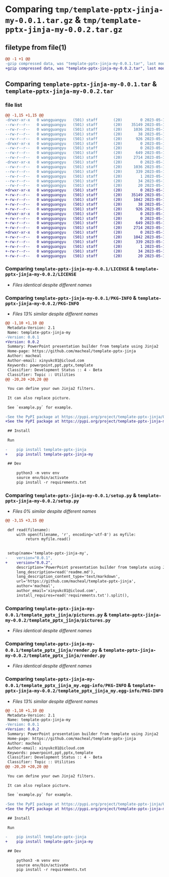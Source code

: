 # Comparing `tmp/template-pptx-jinja-my-0.0.1.tar.gz` & `tmp/template-pptx-jinja-my-0.0.2.tar.gz`

## filetype from file(1)

```diff
@@ -1 +1 @@
-gzip compressed data, was "template-pptx-jinja-my-0.0.1.tar", last modified: Thu May 18 09:03:03 2023, max compression
+gzip compressed data, was "template-pptx-jinja-my-0.0.2.tar", last modified: Thu May 18 09:08:27 2023, max compression
```

## Comparing `template-pptx-jinja-my-0.0.1.tar` & `template-pptx-jinja-my-0.0.2.tar`

### file list

```diff
@@ -1,15 +1,15 @@
-drwxr-xr-x   0 wangguangyu   (501) staff       (20)        0 2023-05-18 09:03:03.301497 template-pptx-jinja-my-0.0.1/
--rw-r--r--   0 wangguangyu   (501) staff       (20)    35149 2023-05-18 06:21:21.000000 template-pptx-jinja-my-0.0.1/LICENSE
--rw-r--r--   0 wangguangyu   (501) staff       (20)     1036 2023-05-18 09:03:03.300840 template-pptx-jinja-my-0.0.1/PKG-INFO
--rw-r--r--   0 wangguangyu   (501) staff       (20)       38 2023-05-18 09:03:03.301611 template-pptx-jinja-my-0.0.1/setup.cfg
--rw-r--r--   0 wangguangyu   (501) staff       (20)      926 2023-05-18 08:48:59.000000 template-pptx-jinja-my-0.0.1/setup.py
-drwxr-xr-x   0 wangguangyu   (501) staff       (20)        0 2023-05-18 09:03:03.297055 template-pptx-jinja-my-0.0.1/template_pptx_jinja/
--rw-r--r--   0 wangguangyu   (501) staff       (20)        0 2023-05-18 06:21:21.000000 template-pptx-jinja-my-0.0.1/template_pptx_jinja/__init__.py
--rw-r--r--   0 wangguangyu   (501) staff       (20)      649 2023-05-18 07:18:43.000000 template-pptx-jinja-my-0.0.1/template_pptx_jinja/pictures.py
--rw-r--r--   0 wangguangyu   (501) staff       (20)     2714 2023-05-18 08:26:06.000000 template-pptx-jinja-my-0.0.1/template_pptx_jinja/render.py
-drwxr-xr-x   0 wangguangyu   (501) staff       (20)        0 2023-05-18 09:03:03.300269 template-pptx-jinja-my-0.0.1/template_pptx_jinja_my.egg-info/
--rw-r--r--   0 wangguangyu   (501) staff       (20)     1036 2023-05-18 09:03:03.000000 template-pptx-jinja-my-0.0.1/template_pptx_jinja_my.egg-info/PKG-INFO
--rw-r--r--   0 wangguangyu   (501) staff       (20)      339 2023-05-18 09:03:03.000000 template-pptx-jinja-my-0.0.1/template_pptx_jinja_my.egg-info/SOURCES.txt
--rw-r--r--   0 wangguangyu   (501) staff       (20)        1 2023-05-18 09:03:03.000000 template-pptx-jinja-my-0.0.1/template_pptx_jinja_my.egg-info/dependency_links.txt
--rw-r--r--   0 wangguangyu   (501) staff       (20)       34 2023-05-18 09:03:03.000000 template-pptx-jinja-my-0.0.1/template_pptx_jinja_my.egg-info/requires.txt
--rw-r--r--   0 wangguangyu   (501) staff       (20)       20 2023-05-18 09:03:03.000000 template-pptx-jinja-my-0.0.1/template_pptx_jinja_my.egg-info/top_level.txt
+drwxr-xr-x   0 wangguangyu   (501) staff       (20)        0 2023-05-18 09:08:27.411393 template-pptx-jinja-my-0.0.2/
+-rw-r--r--   0 wangguangyu   (501) staff       (20)    35149 2023-05-18 06:21:21.000000 template-pptx-jinja-my-0.0.2/LICENSE
+-rw-r--r--   0 wangguangyu   (501) staff       (20)     1042 2023-05-18 09:08:27.410899 template-pptx-jinja-my-0.0.2/PKG-INFO
+-rw-r--r--   0 wangguangyu   (501) staff       (20)       38 2023-05-18 09:08:27.411482 template-pptx-jinja-my-0.0.2/setup.cfg
+-rw-r--r--   0 wangguangyu   (501) staff       (20)      926 2023-05-18 09:08:15.000000 template-pptx-jinja-my-0.0.2/setup.py
+drwxr-xr-x   0 wangguangyu   (501) staff       (20)        0 2023-05-18 09:08:27.408225 template-pptx-jinja-my-0.0.2/template_pptx_jinja/
+-rw-r--r--   0 wangguangyu   (501) staff       (20)        0 2023-05-18 06:21:21.000000 template-pptx-jinja-my-0.0.2/template_pptx_jinja/__init__.py
+-rw-r--r--   0 wangguangyu   (501) staff       (20)      649 2023-05-18 07:18:43.000000 template-pptx-jinja-my-0.0.2/template_pptx_jinja/pictures.py
+-rw-r--r--   0 wangguangyu   (501) staff       (20)     2714 2023-05-18 08:26:06.000000 template-pptx-jinja-my-0.0.2/template_pptx_jinja/render.py
+drwxr-xr-x   0 wangguangyu   (501) staff       (20)        0 2023-05-18 09:08:27.410257 template-pptx-jinja-my-0.0.2/template_pptx_jinja_my.egg-info/
+-rw-r--r--   0 wangguangyu   (501) staff       (20)     1042 2023-05-18 09:08:27.000000 template-pptx-jinja-my-0.0.2/template_pptx_jinja_my.egg-info/PKG-INFO
+-rw-r--r--   0 wangguangyu   (501) staff       (20)      339 2023-05-18 09:08:27.000000 template-pptx-jinja-my-0.0.2/template_pptx_jinja_my.egg-info/SOURCES.txt
+-rw-r--r--   0 wangguangyu   (501) staff       (20)        1 2023-05-18 09:08:27.000000 template-pptx-jinja-my-0.0.2/template_pptx_jinja_my.egg-info/dependency_links.txt
+-rw-r--r--   0 wangguangyu   (501) staff       (20)       34 2023-05-18 09:08:27.000000 template-pptx-jinja-my-0.0.2/template_pptx_jinja_my.egg-info/requires.txt
+-rw-r--r--   0 wangguangyu   (501) staff       (20)       20 2023-05-18 09:08:27.000000 template-pptx-jinja-my-0.0.2/template_pptx_jinja_my.egg-info/top_level.txt
```

### Comparing `template-pptx-jinja-my-0.0.1/LICENSE` & `template-pptx-jinja-my-0.0.2/LICENSE`

 * *Files identical despite different names*

### Comparing `template-pptx-jinja-my-0.0.1/PKG-INFO` & `template-pptx-jinja-my-0.0.2/PKG-INFO`

 * *Files 13% similar despite different names*

```diff
@@ -1,10 +1,10 @@
 Metadata-Version: 2.1
 Name: template-pptx-jinja-my
-Version: 0.0.1
+Version: 0.0.2
 Summary: PowerPoint presentation builder from template using Jinja2
 Home-page: https://github.com/macheal/template-pptx-jinja
 Author: macheal
 Author-email: xinyukc01@icloud.com
 Keywords: powerpoint,ppt,pptx,template
 Classifier: Development Status :: 4 - Beta
 Classifier: Topic :: Utilities
@@ -20,20 +20,20 @@
 
 You can define your own Jinja2 filters.
 
 It can also replace picture.
 
 See `example.py` for example.
 
-See the PyPI package at https://pypi.org/project/template-pptx-jinja/0.2.0
+See the PyPI package at https://pypi.org/project/template-pptx-jinja-my/0.0.1
 
 ## Install
 
 Run
 
-    pip install template-pptx-jinja
+    pip install template-pptx-jinja-my
 
 ## Dev
 
     python3 -m venv env
     source env/bin/activate
     pip install -r requirements.txt
```

### Comparing `template-pptx-jinja-my-0.0.1/setup.py` & `template-pptx-jinja-my-0.0.2/setup.py`

 * *Files 0% similar despite different names*

```diff
@@ -3,15 +3,15 @@
 
 def read(filename):
     with open(filename, 'r', encoding='utf-8') as myfile:
         return myfile.read()
 
 
 setup(name='template-pptx-jinja-my',
-    version="0.0.1",
+    version="0.0.2",
     description='PowerPoint presentation builder from template using Jinja2',
     long_description=read('readme.md'),
     long_description_content_type='text/markdown',
     url='https://github.com/macheal/template-pptx-jinja',
     author='macheal',
     author_email='xinyukc01@icloud.com',
     install_requires=read('requirements.txt').split(),
```

### Comparing `template-pptx-jinja-my-0.0.1/template_pptx_jinja/pictures.py` & `template-pptx-jinja-my-0.0.2/template_pptx_jinja/pictures.py`

 * *Files identical despite different names*

### Comparing `template-pptx-jinja-my-0.0.1/template_pptx_jinja/render.py` & `template-pptx-jinja-my-0.0.2/template_pptx_jinja/render.py`

 * *Files identical despite different names*

### Comparing `template-pptx-jinja-my-0.0.1/template_pptx_jinja_my.egg-info/PKG-INFO` & `template-pptx-jinja-my-0.0.2/template_pptx_jinja_my.egg-info/PKG-INFO`

 * *Files 13% similar despite different names*

```diff
@@ -1,10 +1,10 @@
 Metadata-Version: 2.1
 Name: template-pptx-jinja-my
-Version: 0.0.1
+Version: 0.0.2
 Summary: PowerPoint presentation builder from template using Jinja2
 Home-page: https://github.com/macheal/template-pptx-jinja
 Author: macheal
 Author-email: xinyukc01@icloud.com
 Keywords: powerpoint,ppt,pptx,template
 Classifier: Development Status :: 4 - Beta
 Classifier: Topic :: Utilities
@@ -20,20 +20,20 @@
 
 You can define your own Jinja2 filters.
 
 It can also replace picture.
 
 See `example.py` for example.
 
-See the PyPI package at https://pypi.org/project/template-pptx-jinja/0.2.0
+See the PyPI package at https://pypi.org/project/template-pptx-jinja-my/0.0.1
 
 ## Install
 
 Run
 
-    pip install template-pptx-jinja
+    pip install template-pptx-jinja-my
 
 ## Dev
 
     python3 -m venv env
     source env/bin/activate
     pip install -r requirements.txt
```

